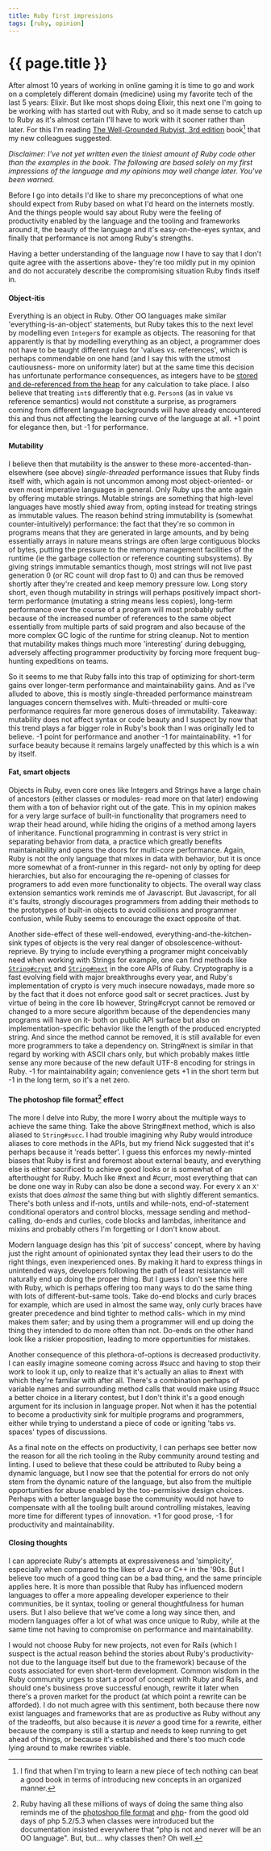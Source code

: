 ```yaml
---
title: Ruby first impressions
tags: [ruby, opinion]
---
```


# {{ page.title }}

After almost 10 years of working in online gaming it is time to go and work on a completely different domain (medicine) using my favorite tech of the last 5 years: Elixir. But like most shops doing Elixir, this next one I'm going to be working with has started out with Ruby, and so it made sense to catch up to Ruby as it's almost certain I'll have to work with it sooner rather than later. For this I'm reading [The Well-Grounded Rubyist, 3rd edition](https://www.manning.com/books/the-well-grounded-rubyist-third-edition) book[^1] that my new colleagues suggested.

_Disclaimer: I've not yet written even the tiniest amount of Ruby code other than the examples in the book. The following are based solely on my first impressions of the language and my opinions may well change later. You've been warned._

Before I go into details I'd like to share my preconceptions of what one should expect from Ruby based on what I'd heard on the internets mostly. And the things people would say about Ruby were the feeling of productivity enabled by the language and the tooling and frameworks around it, the beauty of the language and it's easy-on-the-eyes syntax, and finally that performance is not among Ruby's strengths.

Having a better understanding of the language now I have to say that I don't quite agree with the assertions above- they're too mildly put in my opinion and do not accurately describe the compromising situation Ruby finds itself in.

#### Object-itis
Everything is an object in Ruby. Other OO languages make similar 'everything-is-an-object' statements, but Ruby takes this to the next level by modelling even `Integer`s for example as objects. The reasoning for that apparently is that by modelling everything as an object, a programmer does not have to be taught different rules for 'values vs. references', which is perhaps commendable on one hand (and I say this with the utmost cautiousness- more on uniformity later) but at the same time this decision has unfortunate performance consequences, as integers have to be [stored and de-referenced from the heap](https://stackoverflow.com/questions/13639166/in-ruby-what-is-stored-on-the-stack) for any calculation to take place. I also believe that treating `int`s differently that e.g. `Person`s (as in value vs reference semantics) would not constitute a surprise, as programers coming from different language backgrounds will have already encountered this and thus not affecting the learning curve of the language at all. +1 point for elegance then, but -1 for performance.

#### Mutability
I believe then that mutability is the answer to these more-accented-than-elsewhere (see above) _single-threaded_ performance issues that Ruby finds itself with, which again is not uncommon among most object-oriented- or even most imperative languages in general. Only Ruby ups the ante again by offering mutable strings. Mutable strings are something that high-level languages have mostly shied away from, opting instead for treating strings as immutable values. The reason behind string immutability is (somewhat counter-intuitively) performance: the fact that they're so common in programs means that they are generated in large amounts, and by being essentially arrays in nature means strings are often large contiguous blocks of bytes, putting the pressure to the memory management facilities of the runtime (ie the garbage collection or reference counting subsystems). By giving strings immutable semantics though, most strings will not live past generation 0 (or RC count will drop fast to 0) and can thus be removed shortly after they're created and keep memory pressure low. Long story short, even though mutability in strings will perhaps positively impact short-term performance (mutating a string means less copies), long-term performance over the course of a program will most probably suffer because of the increased number of references to the same object essentially from multiple parts of said program and also because of the more complex GC logic of the runtime for string cleanup. Not to mention that mutability makes things much more 'interesting' during debugging, adversely affecting programmer productivity by forcing more frequent bug-hunting expeditions on teams.

So it seems to me that Ruby falls into this trap of optimizing for short-term gains over longer-term performance and maintainability gains. And as I've alluded to above, this is mostly single-threaded performance mainstream languages concern themselves with. Multi-threaded or multi-core performance requires far more generous doses of immutability. Takeaway: mutability does not affect syntax or code beauty and I suspect by now that this trend plays a far bigger role in Ruby's book than I was originally led to believe. -1 point for performance and another -1 for maintainability. +1 for surface beauty because it remains largely unaffected by this which is a win by itself.

#### Fat, smart objects
Objects in Ruby, even core ones like Integers and Strings have a large chain of ancestors (either classes or modules- read more on that later) endowing them with a ton of behavior right out of the gate. This in my opinion makes for a very large surface of built-in functionality that programers need to wrap their head around, while hiding the origins of a method among layers of inheritance. Functional programming in contrast is very strict in separating behavior from data, a practice which greatly benefits maintainability and opens the doors for multi-core performance. Again, Ruby is not the only language that mixes in data with behavior, but it is once more somewhat of a front-runner in this regard- not only by opting for deep hierarchies, but also for encouraging the re-opening of classes for programers to add even more functionality to objects. The overall way class extension semantics work reminds me of Javascript. But Javascript, for all it's faults, strongly discourages programmers from adding their methods to the prototypes of built-in objects to avoid collisions and programmer confusion, while Ruby seems to encourage the exact opposite of that.

Another side-effect of these well-endowed, everything-and-the-kitchen-sink types of objects is the very real danger of obsolescence-without-reprieve. By trying to include everything a programer might conceivably need when working with Strings for example, one can find methods like [`String#crypt`](https://www.rubydoc.info/stdlib/core/String:crypt) and [`String#next`](https://www.rubydoc.info/stdlib/core/String#next-instance_method) in the core APIs of Ruby. Cryptography is a fast evolving field with major breakthroughs every year, and Ruby's implementation of crypto is very much insecure nowadays, made more so by the fact that it does not enforce good salt or secret practices. Just by virtue of being in the core lib however, String#crypt cannot be removed or changed to a more secure algorithm because of the dependencies many programs will have on it- both on public API surface but also on implementation-specific behavior like the length of the produced encrypted string. And since the method cannot be removed, it is still available for even more programmers to take a dependency on. String#next is similar in that regard by working with ASCII chars only, but which probably makes little sense any more because of the new default UTF-8 encoding for strings in Ruby. -1 for maintainability again; convenience gets +1 in the short term but -1 in the long term, so it's a net zero.

#### The photoshop file format[^2] effect
The more I delve into Ruby, the more I worry about the multiple ways to achieve the same thing. Take the above String#next method, which is also aliased to `String#succ`. I had trouble imagining why Ruby would introduce aliases to core methods in the APIs, but my friend Nick suggested that it's perhaps because it 'reads better'. I guess this enforces my newly-minted biases that Ruby is first and foremost about external beauty, and everything else is either sacrificed to achieve good looks or is somewhat of an afterthought for Ruby. Much like #next and #curr, most everything that can be done one way in Ruby can also be done a second way. For every `X` an `X'` exists that does _almost_ the same thing but with slightly different semantics. There's both unless and if-nots, untils and while-nots, end-of-statement conditional operators and control blocks, message sending and method-calling, do-ends and curlies, code blocks and lambdas, inheritance and mixins and probably others I'm forgetting or I don't know about.

Modern language design has this 'pit of success' concept, where by having just the right amount of opinionated syntax they lead their users to do the right things, even inexperienced ones. By making it hard to express things in unintended ways, developers following the path of least resistance will naturally end up doing the proper thing. But I guess I don't see this here with Ruby, which is perhaps offering too many ways to do the same thing with lots of different-but-same tools. Take do-end blocks and curly braces for example, which are used in almost the same way, only curly braces have greater precedence and bind tighter to method calls- which in my mind makes them safer; and by using them a programmer will end up doing the thing they intended to do more often than not. Do-ends on the other hand look like a riskier proposition, leading to more opportunities for mistakes.

Another consequence of this plethora-of-options is decreased productivity. I can easily imagine someone coming across #succ and having to stop their work to look it up, only to realize that it's actually an alias to #next with which they're familiar with after all. There's a combination perhaps of variable names and surrounding method calls that would make using #succ a better choice in a literary contest, but I don't think it's a good enough argument for its inclusion in language proper. Not when it has the potential to become a productivity sink for multiple programs and programmers, either while trying to understand a piece of code or igniting 'tabs vs. spaces' types of discussions.

As a final note on the effects on productivity, I can perhaps see better now the reason for all the rich tooling in the Ruby community around testing and linting. I used to believe that these could be attributed to Ruby being a dynamic language, but I now see that the potential for errors do not only stem from the dynamic nature of the language, but also from the multiple opportunities for abuse enabled by the too-permissive design choices. Perhaps with a better language base the community would not have to compensate with all the tooling built around controlling mistakes, leaving more time for different types of innovation. +1 for good prose, -1 for productivity and maintainability.

#### Closing thoughts

I can appreciate Ruby's attempts at expressiveness and 'simplicity', especially when compared to the likes of Java or C++ in the '90s. But I believe too much of a good thing can be a bad thing, and the same principle applies here. It is more than possible that Ruby has influenced modern languages to offer a more appealing developer experience to their communities, be it syntax, tooling or general thoughtfulness for human users. But I also believe that we've come a long way since then, and modern languages offer a lot of what was once unique to Ruby, while at the same time not having to compromise on performance and maintainability.

I would not choose Ruby for new projects, not even for Rails (which I suspect is the actual reason behind the stories about Ruby's productivity- not due to the language itself but due to the framework) because of the costs associated for even short-term development. Common wisdom in the Ruby community urges to start a proof of concept with Ruby and Rails, and should one's business prove successful enough, rewrite it later when there's a proven market for the product (at which point a rewrite can be afforded). I do not much agree with this sentiment, both because there now exist languages and frameworks that are as productive as Ruby without any of the tradeoffs, but also because it is _never_ a good time for a rewrite, either because the company is still a startup and needs to keep running to get ahead of things, or because it's established and there's too much code lying around to make rewrites viable.

[^1]: I find that when I'm trying to learn a new piece of tech nothing can beat a good book in terms of introducing new concepts in an organized manner.

[^2]: Ruby having all these millions of ways of doing the same thing also reminds me of the [photoshop file format](https://github.com/gco/xee/blob/master/XeePhotoshopLoader.m#L108) and [php](https://eev.ee/blog/2012/04/09/php-a-fractal-of-bad-design/)- from the good old days of php 5.2/5.3 when classes were introduced but the documentation insisted everywhere that "php is not and never will be an OO language". But, but... why classes then? Oh well.
